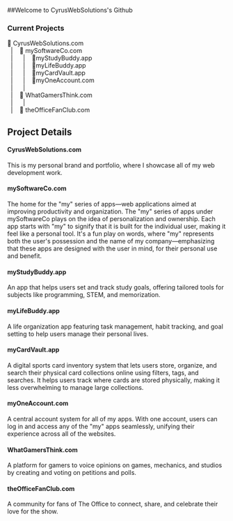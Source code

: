 ##Welcome to CyrusWebSolutions's Github

<h3>Current Projects</h3>

🔶 CyrusWebSolutions.com<br>
&nbsp;&nbsp;|&nbsp;&nbsp;&nbsp;&nbsp;🔶 mySoftwareCo.com<br>
&nbsp;&nbsp;|&nbsp;&nbsp;&nbsp;&nbsp;&nbsp;&nbsp;|&nbsp;&nbsp;&nbsp;&nbsp;🔸myStudyBuddy.app<br>
&nbsp;&nbsp;|&nbsp;&nbsp;&nbsp;&nbsp;&nbsp;&nbsp;|&nbsp;&nbsp;&nbsp;&nbsp;🔸myLifeBuddy.app<br>
&nbsp;&nbsp;|&nbsp;&nbsp;&nbsp;&nbsp;&nbsp;&nbsp;|&nbsp;&nbsp;&nbsp;&nbsp;🔸myCardVault.app<br>
&nbsp;&nbsp;|&nbsp;&nbsp;&nbsp;&nbsp;&nbsp;&nbsp;|&nbsp;&nbsp;&nbsp;&nbsp;🔸myOneAccount.com<br>
&nbsp;&nbsp;|&nbsp;&nbsp;&nbsp;&nbsp;&nbsp;&nbsp;|<br>
&nbsp;&nbsp;|&nbsp;&nbsp;&nbsp;&nbsp;🔶 WhatGamersThink.com<br>
&nbsp;&nbsp;|&nbsp;&nbsp;&nbsp;&nbsp;&nbsp;&nbsp;|<br>
&nbsp;&nbsp;|&nbsp;&nbsp;&nbsp;&nbsp;🔶 theOfficeFanClub.com<br>

<h2>Project Details</h2>

<h4>CyrusWebSolutions.com</h4> This is my personal brand and portfolio, where I showcase all of my web development work.

<h4>mySoftwareCo.com</h4>
The home for the "my" series of apps—web applications aimed at improving productivity and organization. The "my" series of apps under mySoftwareCo plays on the idea of personalization and ownership. Each app starts with "my" to signify that it is built for the individual user, making it feel like a personal tool. It's a fun play on words, where "my" represents both the user's possession and the name of my company—emphasizing that these apps are designed with the user in mind, for their personal use and benefit.

<h4>myStudyBuddy.app</h4>
An app that helps users set and track study goals, offering tailored tools for subjects like programming, STEM, and memorization.

<h4>myLifeBuddy.app</h4>
A life organization app featuring task management, habit tracking, and goal setting to help users manage their personal lives.

<h4>myCardVault.app</h4>
A digital sports card inventory system that lets users store, organize, and search their physical card collections online using filters, tags, and searches. It helps users track where cards are stored physically, making it less overwhelming to manage large collections.

<h4>myOneAccount.com</h4>
A central account system for all of my apps. With one account, users can log in and access any of the "my" apps seamlessly, unifying their experience across all of the websites.

<h4>WhatGamersThink.com</h4>
A platform for gamers to voice opinions on games, mechanics, and studios by creating and voting on petitions and polls.

<h4>theOfficeFanClub.com</h4>
A community for fans of The Office to connect, share, and celebrate their love for the show.


<!--
**CyrusWebSolutions/CyrusWebSolutions** is a ✨ _special_ ✨ repository because its `README.md` (this file) appears on your GitHub profile.

Here are some ideas to get you started:

- 🔭 I’m currently working on ...
- 🌱 I’m currently learning ...
- 👯 I’m looking to collaborate on ...
- 🤔 I’m looking for help with ...
- 💬 Ask me about ...
- 📫 How to reach me: ...
- 😄 Pronouns: ...
- ⚡ Fun fact: ...
-->
